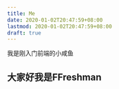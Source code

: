 ```yaml
---
title: Me
date: 2020-01-02T20:47:59+08:00
lastmod: 2020-01-02T20:47:59+08:00
draft: true
---
```


我是刚入门前端的小咸鱼

<!--more-->

## 大家好我是FFreshman
